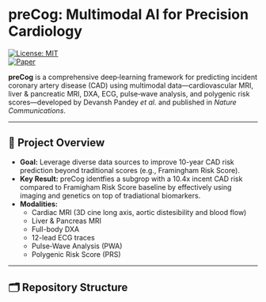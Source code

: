 # preCog: Multimodal AI for Precision Cardiology

[![License: MIT](https://img.shields.io/badge/License-MIT-blue.svg)](/LICENSE)  
[![Paper]()]()

**preCog** is a comprehensive deep‐learning framework for predicting incident coronary artery disease (CAD) using multimodal data—cardiovascular MRI, liver & pancreatic MRI, DXA, ECG, pulse‐wave analysis, and polygenic risk scores—developed by Devansh Pandey _et al._ and published in _Nature Communications_.

---

## 🚀 Project Overview

- **Goal:** Leverage diverse data sources to improve 10-year CAD risk prediction beyond traditional scores (e.g., Framingham Risk Score).
- **Key Result:** preCog identfies a subgrop with a 10.4x incent CAD risk compared to Framigham Risk Score baseline by effectively using imaging and genetics on top of tradiational biomarkers.
- **Modalities:**
  - Cardiac MRI (3D cine long axis, aortic distesibility and blood flow)
  - Liver & Pancreas MRI
  - Full-body DXA
  - 12-lead ECG traces
  - Pulse‐Wave Analysis (PWA)
  - Polygenic Risk Score (PRS)

---

## 🗂 Repository Structure

